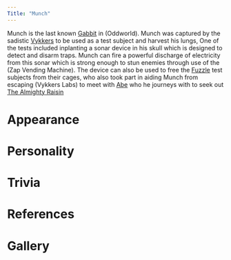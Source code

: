 ```yaml
---
Title: "Munch"
---
```


Munch is the last known [Gabbit](/species/gabbit) in (Oddworld).
Munch was captured by the sadistic [Vykkers](/species/Vykkers) to be used as a test subject and harvest his lungs,
One of the tests included inplanting a sonar device in his skull which is designed to detect and disarm traps.
Munch can fire a powerful discharge of electricity from this sonar which is strong enough to stun enemies through use of the (Zap Vending Machine).
The device can also be used to free the [Fuzzle](/species/fuzzle) test subjects from their cages, who also took part in aiding Munch from escaping (Vykkers Labs) to meet with [Abe](/characters/abe) who he journeys with to seek out [The Almighty Raisin](/characters/thealmightyraisin)

# Appearance

# Personality

# Trivia

# References

# Gallery
